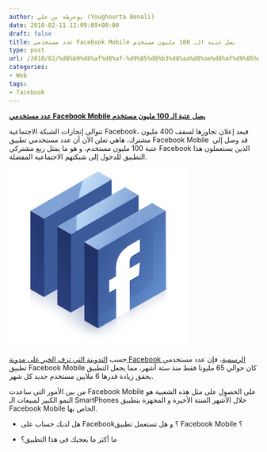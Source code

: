 ```yaml
---
author: يوغرطة بن علي (Youghourta Benali)
date: 2010-02-11 12:09:09+00:00
draft: false
title: عدد مستخدمي Facebook Mobile يصل عتبة الـ 100 مليون مستخدم
type: post
url: /2010/02/%d8%b9%d8%af%d8%af-%d9%85%d8%b3%d8%aa%d8%ae%d8%af%d9%85%d9%8a-facebook-mobile-%d9%8a%d8%b5%d9%84-%d8%b9%d8%aa%d8%a8%d8%a9-%d8%a7%d9%84%d9%80-100-%d9%85%d9%84%d9%8a%d9%88%d9%86-%d9%85%d8%b3%d8%aa%d8%ae/
categories:
- Web
tags:
- facebook
---
```


[**عدد مستخدمي Facebook Mobile يصل عتبة الـ 100 مليون مستخدم**](https://www.it-scoop.com/2010/02/%d8%b9%d8%af%d8%af-%d9%85%d8%b3%d8%aa%d8%ae%d8%af%d9%85%d9%8a-facebook-mobile-%d9%8a%d8%b5%d9%84-%d8%b9%d8%aa%d8%a8%d8%a9-%d8%a7%d9%84%d9%80-100-%d9%85%d9%84%d9%8a%d9%88%d9%86-%d9%85%d8%b3%d8%aa%d8%ae/)


تتوالى إنجازات الشبكة الاجتماعية Facebook، فبعد إعلان تجاوزها لسقف 400 مليون مشترك، هاهي تعلن الآن أن عدد مستخدمي تطبيق Facebook Mobile  قد وصل إلى عتبة 100 مليون مستخدم، و هو ما يمثل ربع مشتركي Facebook الذين يستعملون هذا التطبيق للدخول إلى شبكتهم الاجتماعية المفضلة.

[![](facebook-logo.jpg)
](https://www.it-scoop.com/2010/02/%d8%b9%d8%af%d8%af-%d9%85%d8%b3%d8%aa%d8%ae%d8%af%d9%85%d9%8a-facebook-mobile-%d9%8a%d8%b5%d9%84-%d8%b9%d8%aa%d8%a8%d8%a9-%d8%a7%d9%84%d9%80-100-%d9%85%d9%84%d9%8a%d9%88%d9%86-%d9%85%d8%b3%d8%aa%d8%ae/)

حسب [التدوينة التي تزف الخبر على مدونة Facebook الرسمية](http://blog.facebook.com/blog.php?post=297879717130)، فإن عدد مستخدمي تطبيق Facebook Mobile كان حوالي 65 مليونا فقط منذ ستة أشهر، مما يجعل التطبيق يحقق زيادة قدرها 6 ملايين مستخدم جديد كل شهر.

من بين الأمور التي ساعدت Facebook Mobile على الحصول على مثل هذه الشعبية هو النمو الكبير لمبيعات الـ SmartPhones خلال الأشهر الستة الأخيرة و المجهزة بتطبيق Facebook Mobile الخاص بها.

- هل لديك حساب على Facebook؟ و هل تستعمل تطبيق Facebook Mobile ؟

- ما أكثر ما يعجبك في هذا التطبيق؟
